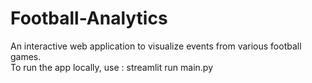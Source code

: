 # Football-Analytics
An interactive web application to visualize events from various football games. <br/>
To run the app locally, use : streamlit run main.py 